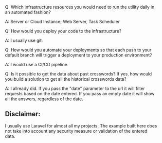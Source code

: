 Q: Which infrastructure resources you would need to run the utility daily in an automated fashion?

A: Server or Cloud Instance; Web Server, Task Scheduler


Q: How would you deploy your code to the infrastructure?

A: I usually use git.


Q: How would you automate your deployments so that each push to your default branch will trigger a deployment to your production environment?

A: I would use a CI/CD pipeline. 


Q: Is it possible to get the data about past crosswords? If yes, how would you build a solution to get all the historical crosswords data?

A: I allready did. If you pass the "date" parameter to the url it will filter requests based on the date entered. If you pass an empty date it will show all the answers, regardless of the date.


## Disclaimer:
I usually use Laravel for almost all my projects. The example built here does not take into account any security measure or validation of the entered data.
